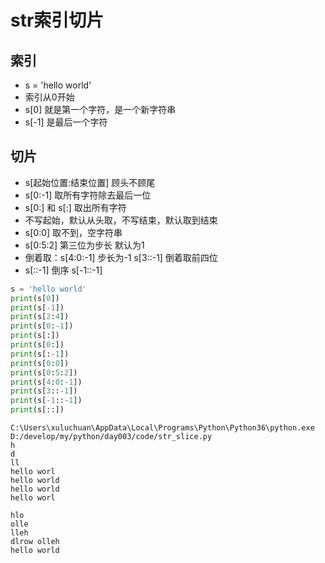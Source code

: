 # str索引切片

## 索引

- s = 'hello world'
- 索引从0开始
- s[0] 就是第一个字符，是一个新字符串
- s[-1] 是最后一个字符

## 切片

- s[起始位置:结束位置] 顾头不顾尾
- s[0:-1] 取所有字符除去最后一位
- s[0:] 和 s[:] 取出所有字符
- 不写起始，默认从头取，不写结束，默认取到结束
- s[0:0] 取不到，空字符串
- s[0:5:2] 第三位为步长 默认为1
- 倒着取：s[4:0:-1] 步长为-1 s[3::-1] 倒着取前四位 
- s[::-1] 倒序 s[-1::-1]

```python
s = 'hello world'
print(s[0])
print(s[-1])
print(s[2:4])
print(s[0:-1])
print(s[:])
print(s[0:])
print(s[:-1])
print(s[0:0])
print(s[0:5:2])
print(s[4:0:-1])
print(s[3::-1])
print(s[-1::-1])
print(s[::])
```

```
C:\Users\xuluchuan\AppData\Local\Programs\Python\Python36\python.exe D:/develop/my/python/day003/code/str_slice.py
h
d
ll
hello worl
hello world
hello world
hello worl

hlo
olle
lleh
dlrow olleh
hello world
```
